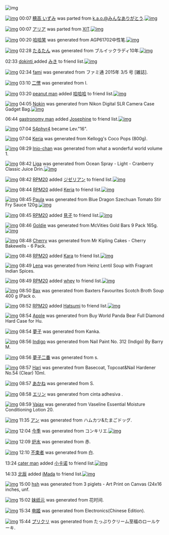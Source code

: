 ![img](http://gdrive-cdn.herokuapp.com/537b65a5bc09f0000721dda7/512px-barcode.png)

[![img](http://www.deviantsart.com/20q0orp.png)](http://www.barcodekanojo.com/kanojo/2529717/%E7%A9%82%E9%AB%98%20%E3%81%84%E3%81%9A%E3%81%BF) 00:07 [穂高 いずみ](http://www.barcodekanojo.com/kanojo/2529717/%E7%A9%82%E9%AB%98%20%E3%81%84%E3%81%9A%E3%81%BF) was parted from [k.a.o.@みんなありがとう](http://www.barcodekanojo.com/kanojo/2529717/%E7%A9%82%E9%AB%98%20%E3%81%84%E3%81%9A%E3%81%BF).[![img](http://www.deviantsart.com/1ne7497.jpeg)](http://www.barcodekanojo.com/user/30944/k.a.o.%40%E3%81%BF%E3%82%93%E3%81%AA%E3%81%82%E3%82%8A%E3%81%8C%E3%81%A8%E3%81%86) 

[![img](http://www.deviantsart.com/2qp80ua.png)](http://www.barcodekanojo.com/kanojo/48439/%E3%82%A2%E3%83%AA%E3%82%A2) 00:07 [アリア](http://www.barcodekanojo.com/kanojo/48439/%E3%82%A2%E3%83%AA%E3%82%A2) was parted from [XIT](http://www.barcodekanojo.com/kanojo/48439/%E3%82%A2%E3%83%AA%E3%82%A2).[![img](http://www.deviantsart.com/815jg6.jpeg)](http://www.barcodekanojo.com/user/209348/XIT) 

[![img](http://www.deviantsart.com/1m3mtgd.png)](http://www.barcodekanojo.com/kanojo/3192891/%E5%93%88%E5%93%88%E7%AC%91) 00:20 [哈哈笑](http://www.barcodekanojo.com/kanojo/3192891/%E5%93%88%E5%93%88%E7%AC%91) was generated from AGP61702中性笔.[![img](http://www.deviantsart.com/2ml430c.jpeg)](http://www.barcodekanojo.com/product_images/barcode/3162216/1317286922/%E7%AC%94.jpg) 

[![img](http://www.deviantsart.com/6jh32c.png)](http://www.barcodekanojo.com/kanojo/3192892/%E3%81%9F%E3%82%8B%E3%81%9F%E3%82%93) 02:28 [たるたん](http://www.barcodekanojo.com/kanojo/3192892/%E3%81%9F%E3%82%8B%E3%81%9F%E3%82%93) was generated from ブルイックラディ10年.[![img](http://www.deviantsart.com/rjh4h7.jpeg)](http://www.barcodekanojo.com/product_images/barcode/6018435/1424539656/%E3%83%96%E3%83%AB%E3%82%A4%E3%83%83%E3%82%AF%E3%83%A9%E3%83%87%E3%82%A310%E5%B9%B4.jpg) 

02:33 [dokinti ](http://www.barcodekanojo.com/user/500270/dokinti%20) added [みき](http://www.barcodekanojo.com/kanojo/2862492/%E3%81%BF%E3%81%8D) to friend list.[![img](http://www.deviantsart.com/17t7qg3.png)](http://www.barcodekanojo.com/kanojo/2862492/%E3%81%BF%E3%81%8D) 

[![img](http://www.deviantsart.com/ulb5fc.png)](http://www.barcodekanojo.com/kanojo/3192893/fami) 02:34 [fami](http://www.barcodekanojo.com/kanojo/3192893/fami) was generated from ファミ通 2015年 3/5 号 [雑誌].

[![img](http://www.deviantsart.com/22dgjop.png)](http://www.barcodekanojo.com/kanojo/3192894/%E4%BA%8C%E6%84%A3) 03:10 [二愣](http://www.barcodekanojo.com/kanojo/3192894/%E4%BA%8C%E6%84%A3) was generated from l.

[![img](http://www.deviantsart.com/39aqnr5.jpeg)](http://www.barcodekanojo.com/user/500272/peanut%20man) 03:20 [peanut man](http://www.barcodekanojo.com/user/500272/peanut%20man) added [哈哈哈](http://www.barcodekanojo.com/kanojo/2846081/%E5%93%88%E5%93%88%E5%93%88) to friend list.[![img](http://www.deviantsart.com/a6suie.png)](http://www.barcodekanojo.com/kanojo/2846081/%E5%93%88%E5%93%88%E5%93%88) 

[![img](http://www.deviantsart.com/1rdnglj.png)](http://www.barcodekanojo.com/kanojo/3192895/Nokin) 04:05 [Nokin](http://www.barcodekanojo.com/kanojo/3192895/Nokin) was generated from Nikon Digital SLR Camera Case Gadget Bag.[![img](http://www.deviantsart.com/5imsta.jpeg)](http://www.barcodekanojo.com/product_images/barcode/6018440/1424545459/50x50xNikon,P20Digital,P20SLR,P20Camera,P20Case,P20Gadget,P20Bag.jpg,qw=88,ah=88.pagespeed.ic.v1tyD0XAD6.jpg) 

06:44 [gastronomy man](http://www.barcodekanojo.com/user/500274/gastronomy%20man) added [Josephine](http://www.barcodekanojo.com/kanojo/2643185/Josephine) to friend list.[![img](http://www.deviantsart.com/ub0ao1.png)](http://www.barcodekanojo.com/kanojo/2643185/Josephine) 

[![img](http://www.deviantsart.com/2ngoqfi.jpeg)](http://www.barcodekanojo.com/user/325957/S4phyr4) 07:04 [S4phyr4](http://www.barcodekanojo.com/user/325957/S4phyr4) became Lev."16".

[![img](http://www.deviantsart.com/s2avfa.png)](http://www.barcodekanojo.com/kanojo/3192896/Keria) 07:04 [Keria](http://www.barcodekanojo.com/kanojo/3192896/Keria) was generated from Kellogg's Coco Pops (800g).

[![img](http://www.deviantsart.com/30murpn.png)](http://www.barcodekanojo.com/kanojo/3192897/Inio-chan) 08:29 [Inio-chan](http://www.barcodekanojo.com/kanojo/3192897/Inio-chan) was generated from what a wonderful world volume 1.

[![img](http://www.deviantsart.com/1r58fo1.png)](http://www.barcodekanojo.com/kanojo/3192898/Liga) 08:42 [Liga](http://www.barcodekanojo.com/kanojo/3192898/Liga) was generated from Ocean Spray - Light - Cranberry Classic Juice Drin.[![img](http://www.deviantsart.com/1r1vc73.jpeg)](http://www.barcodekanojo.com/product_images/barcode/6018444/1424562069/50x50xOcean,P20Spray,P20-,P20Light,P20-,P20Cranberry,P20Classic,P20Juice,P20Drin.jpg,qw=88,ah=88.pagespeed.ic.3uejv5J7vu.jpg) 

[![img](http://www.deviantsart.com/1m0o1ih.jpeg)](http://www.barcodekanojo.com/user/397515/RPM20) 08:42 [RPM20](http://www.barcodekanojo.com/user/397515/RPM20) added [ジゼリアン](http://www.barcodekanojo.com/kanojo/732099/%E3%82%B8%E3%82%BC%E3%83%AA%E3%82%A2%E3%83%B3) to friend list.[![img](http://www.deviantsart.com/13gegie.png)](http://www.barcodekanojo.com/kanojo/732099/%E3%82%B8%E3%82%BC%E3%83%AA%E3%82%A2%E3%83%B3) 

[![img](http://www.deviantsart.com/1m0o1ih.jpeg)](http://www.barcodekanojo.com/user/397515/RPM20) 08:44 [RPM20](http://www.barcodekanojo.com/user/397515/RPM20) added [Keria](http://www.barcodekanojo.com/kanojo/3192896/Keria) to friend list.[![img](http://www.deviantsart.com/s2avfa.png)](http://www.barcodekanojo.com/kanojo/3192896/Keria) 

[![img](http://www.deviantsart.com/2vjtarm.png)](http://www.barcodekanojo.com/kanojo/3192899/Paula) 08:45 [Paula](http://www.barcodekanojo.com/kanojo/3192899/Paula) was generated from Blue Dragon Szechuan Tomato Stir Fry Sauce 120g.[![img](http://www.deviantsart.com/1fr2a1m.jpeg)](http://www.barcodekanojo.com/product_images/barcode/6018447/1424562283/50x50xBlue,P20Dragon,P20Szechuan,P20Tomato,P20Stir,P20Fry,P20Sauce,P20120g.jpg,qw=88,ah=88.pagespeed.ic.pLQ933VmLV.jpg) 

[![img](http://www.deviantsart.com/1m0o1ih.jpeg)](http://www.barcodekanojo.com/user/397515/RPM20) 08:45 [RPM20](http://www.barcodekanojo.com/user/397515/RPM20) added [見子](http://www.barcodekanojo.com/kanojo/2460508/%E8%A6%8B%E5%AD%90) to friend list.[![img](http://www.deviantsart.com/8288h0.png)](http://www.barcodekanojo.com/kanojo/2460508/%E8%A6%8B%E5%AD%90) 

[![img](http://www.deviantsart.com/3cplbgl.png)](http://www.barcodekanojo.com/kanojo/3192900/Goldie) 08:46 [Goldie](http://www.barcodekanojo.com/kanojo/3192900/Goldie) was generated from McVities Gold Bars 9 Pack 165g.[![img](http://www.deviantsart.com/2ifkjfl.jpeg)](http://www.barcodekanojo.com/product_images/barcode/3204222/1318340552/gold%20biscuits%20.jpg) 

[![img](http://www.deviantsart.com/3usi1bk.png)](http://www.barcodekanojo.com/kanojo/3192901/Cherry) 08:48 [Cherry](http://www.barcodekanojo.com/kanojo/3192901/Cherry) was generated from Mr Kipling Cakes - Cherry Bakewells - 6 Pack.

[![img](http://www.deviantsart.com/1m0o1ih.jpeg)](http://www.barcodekanojo.com/user/397515/RPM20) 08:48 [RPM20](http://www.barcodekanojo.com/user/397515/RPM20) added [Kara](http://www.barcodekanojo.com/kanojo/2511844/Kara) to friend list.[![img](http://www.deviantsart.com/14bf4gt.png)](http://www.barcodekanojo.com/kanojo/2511844/Kara) 

[![img](http://www.deviantsart.com/1q59do2.png)](http://www.barcodekanojo.com/kanojo/3192902/Lena) 08:49 [Lena](http://www.barcodekanojo.com/kanojo/3192902/Lena) was generated from Heinz Lentil Soup with Fragrant Indian Spices.

[![img](http://www.deviantsart.com/1m0o1ih.jpeg)](http://www.barcodekanojo.com/user/397515/RPM20) 08:49 [RPM20](http://www.barcodekanojo.com/user/397515/RPM20) added [whey](http://www.barcodekanojo.com/kanojo/2429097/whey) to friend list.[![img](http://www.deviantsart.com/3oeje0c.png)](http://www.barcodekanojo.com/kanojo/2429097/whey) 

[![img](http://www.deviantsart.com/1t2c6eq.png)](http://www.barcodekanojo.com/kanojo/3192903/Bax) 08:50 [Bax](http://www.barcodekanojo.com/kanojo/3192903/Bax) was generated from Baxters Favourites Scotch Broth Soup 400 g (Pack o.

[![img](http://www.deviantsart.com/1m0o1ih.jpeg)](http://www.barcodekanojo.com/user/397515/RPM20) 08:52 [RPM20](http://www.barcodekanojo.com/user/397515/RPM20) added [Hatsumi](http://www.barcodekanojo.com/kanojo/2888724/Hatsumi) to friend list.[![img](http://www.deviantsart.com/13dqrbc.png)](http://www.barcodekanojo.com/kanojo/2888724/Hatsumi) 

[![img](http://www.deviantsart.com/12qjuij.png)](http://www.barcodekanojo.com/kanojo/3192904/Apple) 08:54 [Apple](http://www.barcodekanojo.com/kanojo/3192904/Apple) was generated from Buy World Panda Bear Full Diamond Hard Case for Hu.

[![img](http://www.deviantsart.com/3lg9e3r.png)](http://www.barcodekanojo.com/kanojo/3192905/%E5%A4%A2%E5%AD%90) 08:54 [夢子](http://www.barcodekanojo.com/kanojo/3192905/%E5%A4%A2%E5%AD%90) was generated from Kanka.

[![img](http://www.deviantsart.com/3oklea1.png)](http://www.barcodekanojo.com/kanojo/3192906/Indigo) 08:56 [Indigo](http://www.barcodekanojo.com/kanojo/3192906/Indigo) was generated from Nail Paint No. 312 (Indigo) By Barry M.

[![img](http://www.deviantsart.com/1oub57d.png)](http://www.barcodekanojo.com/kanojo/3192907/%E5%A4%A2%E5%AD%90%E4%BA%8C%E7%95%AA) 08:56 [夢子二番](http://www.barcodekanojo.com/kanojo/3192907/%E5%A4%A2%E5%AD%90%E4%BA%8C%E7%95%AA) was generated from s.

[![img](http://www.deviantsart.com/puig28.png)](http://www.barcodekanojo.com/kanojo/3192908/Hari) 08:57 [Hari](http://www.barcodekanojo.com/kanojo/3192908/Hari) was generated from Basecoat, Topcoat&amp;Nail Hardener No.54 (Clear) 10ml.

[![img](http://www.deviantsart.com/ffrc2r.png)](http://www.barcodekanojo.com/kanojo/3192909/%E3%81%82%E3%81%8B%E3%81%AD) 08:57 [あかね](http://www.barcodekanojo.com/kanojo/3192909/%E3%81%82%E3%81%8B%E3%81%AD) was generated from S.

[![img](http://www.deviantsart.com/136fm2n.png)](http://www.barcodekanojo.com/kanojo/3192910/%E3%82%A8%E3%83%AA%E3%83%B3) 08:58 [エリン](http://www.barcodekanojo.com/kanojo/3192910/%E3%82%A8%E3%83%AA%E3%83%B3) was generated from cinta adhesiva .

[![img](http://www.deviantsart.com/g3qfm4.png)](http://www.barcodekanojo.com/kanojo/3192911/Vajax) 08:59 [Vajax](http://www.barcodekanojo.com/kanojo/3192911/Vajax) was generated from Vaseline Essential Moisture Conditioning Lotion 20.

[![img](http://www.deviantsart.com/19nchbm.png)](http://www.barcodekanojo.com/kanojo/3192912/%E3%82%A2%E3%83%B3) 11:35 [アン](http://www.barcodekanojo.com/kanojo/3192912/%E3%82%A2%E3%83%B3) was generated from ハムカツ&amp;たまごドッグ.

[![img](http://www.deviantsart.com/3ahkvoq.png)](http://www.barcodekanojo.com/kanojo/3192913/%E4%BB%8A%E5%AD%A3) 12:04 [今季](http://www.barcodekanojo.com/kanojo/3192913/%E4%BB%8A%E5%AD%A3) was generated from コンキリエ.[![img](http://www.deviantsart.com/3a8iam0.jpeg)](http://www.barcodekanojo.com/product_images/barcode/4204915/1346862790/%E3%82%B3%E3%83%B3%E3%82%AD%E3%83%AA%E3%82%A8.jpg) 

[![img](http://www.deviantsart.com/2skknja.png)](http://www.barcodekanojo.com/kanojo/3192914/%E7%82%89%E6%B0%B4) 12:09 [炉水](http://www.barcodekanojo.com/kanojo/3192914/%E7%82%89%E6%B0%B4) was generated from 赤.

[![img](http://www.deviantsart.com/v4dn5e.png)](http://www.barcodekanojo.com/kanojo/3192915/%E4%B8%8D%E6%9D%9F%E8%80%85) 12:10 [不束者](http://www.barcodekanojo.com/kanojo/3192915/%E4%B8%8D%E6%9D%9F%E8%80%85) was generated from 白.

13:24 [cater man](http://www.barcodekanojo.com/user/500276/cater%20man) added [小卡诺](http://www.barcodekanojo.com/kanojo/3085965/%E5%B0%8F%E5%8D%A1%E8%AF%BA) to friend list.[![img](http://www.deviantsart.com/adto32.png)](http://www.barcodekanojo.com/kanojo/3085965/%E5%B0%8F%E5%8D%A1%E8%AF%BA) 

14:33 [北辰](http://www.barcodekanojo.com/user/500277/%E5%8C%97%E8%BE%B0) added [iMada](http://www.barcodekanojo.com/kanojo/1014046/iMada) to friend list.[![img](http://www.deviantsart.com/3f8l0gd.png)](http://www.barcodekanojo.com/kanojo/1014046/iMada) 

[![img](http://www.deviantsart.com/d3fvgm.png)](http://www.barcodekanojo.com/kanojo/3192916/hsh) 15:00 [hsh](http://www.barcodekanojo.com/kanojo/3192916/hsh) was generated from 3 piglets - Art Print on Canvas (24x16 inches, unf.

[![img](http://www.deviantsart.com/28fl7rt.png)](http://www.barcodekanojo.com/kanojo/3192917/%E5%A6%B9%E7%BA%B8%E5%85%83) 15:02 [妹纸元](http://www.barcodekanojo.com/kanojo/3192917/%E5%A6%B9%E7%BA%B8%E5%85%83) was generated from 花时间.

[![img](http://www.deviantsart.com/1rd74ct.png)](http://www.barcodekanojo.com/kanojo/3192918/%E7%94%B5%E5%A7%AC) 15:34 [电姬](http://www.barcodekanojo.com/kanojo/3192918/%E7%94%B5%E5%A7%AC) was generated from Electronics(Chinese Edition).

[![img](http://www.deviantsart.com/2m1b4c4.png)](http://www.barcodekanojo.com/kanojo/3192919/%E3%83%97%E3%83%AA%E3%82%AF%E3%83%AA) 15:44 [プリクリ](http://www.barcodekanojo.com/kanojo/3192919/%E3%83%97%E3%83%AA%E3%82%AF%E3%83%AA) was generated from たっぷりクリーム至福のロールケーキ.

